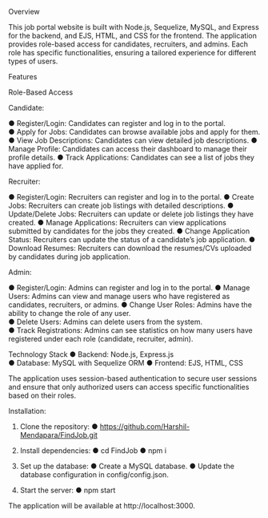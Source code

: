 Overview

This job portal website is built with Node.js, Sequelize, MySQL, and Express for the backend, and EJS, HTML, and CSS for the frontend. The application provides role-based access for candidates, recruiters, and admins. Each role has specific functionalities, ensuring a tailored experience for different types of users.

Features

Role-Based Access

Candidate:

● Register/Login: Candidates can register and log in to the portal.                                                                                                                                                  
● Apply for Jobs: Candidates can browse available jobs and apply for them.                                                                                                                                           
● View Job Descriptions: Candidates can view detailed job descriptions.
● Manage Profile: Candidates can access their dashboard to manage their profile details.
● Track Applications: Candidates can see a list of jobs they have applied for.

Recruiter:

● Register/Login: Recruiters can register and log in to the portal.
● Create Jobs: Recruiters can create job listings with detailed descriptions.
● Update/Delete Jobs: Recruiters can update or delete job listings they have created.
● Manage Applications: Recruiters can view applications submitted by candidates for the jobs they created.
● Change Application Status: Recruiters can update the status of a candidate’s job application.
● Download Resumes: Recruiters can download the resumes/CVs uploaded by candidates during job application.

Admin:

● Register/Login: Admins can register and log in to the portal.
● Manage Users: Admins can view and manage users who have registered as candidates, recruiters, or admins.
● Change User Roles: Admins have the ability to change the role of any user.                                                                                                                                         
● Delete Users: Admins can delete users from the system.                                                                                                                                                             
● Track Registrations: Admins can see statistics on how many users have registered under each role (candidate, recruiter, admin).                                                                                    


Technology Stack
● Backend: Node.js, Express.js                                                                                                                                                                                       
● Database: MySQL with Sequelize ORM
● Frontend: EJS, HTML, CSS

The application uses session-based authentication to secure user sessions and ensure that only authorized users can access specific functionalities based on their roles.

Installation:

1. Clone the repository:
   ● https://github.com/Harshil-Mendapara/FindJob.git

2. Install dependencies:
   ● cd FindJob
   ● npm i

3. Set up the database:
   ● Create a MySQL database.
   ● Update the database configuration in config/config.json.

4. Start the server:
   ● npm start

The application will be available at http://localhost:3000.
